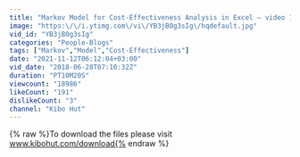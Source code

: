 ```yaml
---
title: "Markov Model for Cost-Effectiveness Analysis in Excel – video 1 – Introduction to the model"
image: "https:\/\/i.ytimg.com\/vi\/YB3jB0g3sIg\/hqdefault.jpg"
vid_id: "YB3jB0g3sIg"
categories: "People-Blogs"
tags: ["Markov","Model","Cost-Effectiveness"]
date: "2021-11-12T06:12:04+03:00"
vid_date: "2018-06-28T07:10:32Z"
duration: "PT10M20S"
viewcount: "18986"
likeCount: "191"
dislikeCount: "3"
channel: "Kibo Hut"
---
```

{% raw %}To download the files please visit www.kibohut.com/download{% endraw %}
